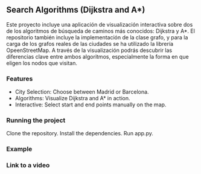 ## Search Algorithms (Dijkstra and A*)

Este proyecto incluye una aplicación de visualización interactiva sobre dos de los algoritmos de búsqueda de caminos más conocidos: Dijkstra y A*. El repositorio también incluye la implementación de la clase grafo, y para la carga de los grafos reales de las ciudades se ha utilizado la librería OpeenStreetMap. A través de la visualización podrás descubrir las diferencias clave entre ambos algoritmos, especialmente la forma en que eligen los nodos que visitan. 

### Features
- City Selection: Choose between Madrid or Barcelona.
- Algorithms: Visualize Dijkstra and A* in action.
- Interactive: Select start and end points manually on the map.

### Running the project
Clone the repository.
Install the dependencies.
Run app.py.

### Example



### Link to a video

